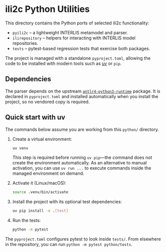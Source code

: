 # ili2c Python Utilities

This directory contains the Python ports of selected ili2c functionality:

- `pyili2c` – a lightweight INTERLIS metamodel and parser.
- `ilirepository` – helpers for interacting with INTERLIS model repositories.
- `tests` – pytest-based regression tests that exercise both packages.

The project is managed with a standalone `pyproject.toml`, allowing the code to be
installed with modern tools such as [uv](https://docs.astral.sh/uv/) or `pip`.

## Dependencies

The parser depends on the upstream
[`antlr4-python3-runtime`](https://pypi.org/project/antlr4-python3-runtime/)
package. It is declared in `pyproject.toml` and installed automatically when
you install the project, so no vendored copy is required.

## Quick start with uv

The commands below assume you are working from this `python/` directory.

1. Create a virtual environment:

   ```bash
   uv venv
   ```

   This step is required before running `uv pip`—the command does not
   create the environment automatically. As an alternative to manual
   activation, you can use `uv run ...` to execute commands inside the
   managed environment on demand.

2. Activate it (Linux/macOS):

   ```bash
   source .venv/bin/activate
   ```

3. Install the project with its optional test dependencies:

   ```bash
   uv pip install -e .[test]
   ```

4. Run the tests:

   ```bash
   python -m pytest
   ```

The `pyproject.toml` configures pytest to look inside `tests/`. From elsewhere
in the repository, you can run `python -m pytest python/tests`.
